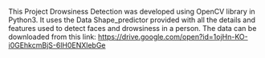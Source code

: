 This Project Drowsiness Detection was developed using OpenCV library in Python3.
It uses the Data Shape_predictor provided with all the details and features used to detect faces and 
drowsiness in a person.
The data can be downloaded from this link:
https://drive.google.com/open?id=1ojHn-KO-i0GEhkcmBjS-6lH0ENXlebGe
